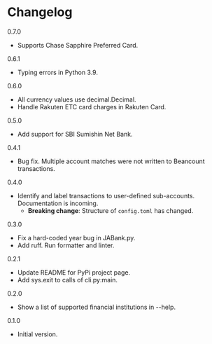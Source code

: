 # Changelog

0.7.0

* Supports Chase Sapphire Preferred Card.

0.6.1

* Typing errors in Python 3.9.

0.6.0

* All currency values use decimal.Decimal.
* Handle Rakuten ETC card charges in Rakuten Card.

0.5.0

* Add support for SBI Sumishin Net Bank.

0.4.1

* Bug fix. Multiple account matches were not written to Beancount transactions.

0.4.0

* Identify and label transactions to user-defined sub-accounts. Documentation is incoming.
  * __Breaking change__: Structure of `config.toml` has changed.

0.3.0

* Fix a hard-coded year bug in JABank.py.
* Add ruff. Run formatter and linter.

0.2.1

* Update README for PyPi project page.
* Add sys.exit to calls of cli.py:main.

0.2.0

* Show a list of supported financial institutions in --help.

0.1.0

* Initial version.
